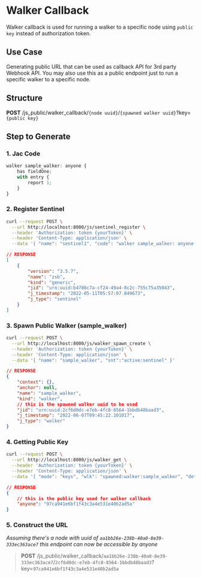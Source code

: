 # **Walker Callback**

Walker callback is used for running a walker to a specific node using `public key` instead of authorization token.

## **Use Case**
Generating public URL that can be used as callback API for 3rd party Webhook API.
You may also use this as a public endpoint just to run a specific walker to a specific node.

## **Structure**

**POST** /js_public/walker_callback/`{node uuid}`/`{spawned walker uuid}`?key=`{public key}`

## **Step to Generate**

### **1. Jac Code**

```js
walker sample_walker: anyone {
    has fieldOne;
    with entry {
        report 1;
    }
}
```

### **2. Register Sentinel**

```bash
curl --request POST \
  --url http://localhost:8000/js/sentinel_register \
  --header 'Authorization: token {yourToken}' \
  --header 'Content-Type: application/json' \
  --data '{ "name": "sentinel1", "code": "walker sample_walker: anyone {\r\n\thas fieldOne;\r\n\twith entry {\r\n\t\treport 1;\r\n\t}\r\n}" }'
```
```json
// RESPONSE
[
	{
		"version": "3.5.7",
		"name": "zsb",
		"kind": "generic",
		"jid": "urn:uuid:b4786c7a-cf24-49a4-8c2c-755c75a35043",
		"j_timestamp": "2022-05-11T05:57:07.849673",
		"j_type": "sentinel"
	}
]
```

### **3. Spawn Public Walker** (sample_walker)

```bash
curl --request POST \
  --url http://localhost:8000/js/walker_spawn_create \
  --header 'Authorization: token {yourToken}' \
  --header 'Content-Type: application/json' \
  --data '{ "name": "sample_walker", "snt":"active:sentinel" }'
```
```json
// RESPONSE
{
	"context": {},
	"anchor": null,
	"name": "sample_walker",
	"kind": "walker",
	// this is the spawned walker uuid to be used
	"jid": "urn:uuid:2cf6d0dc-e7eb-4fc8-8564-1bbdb48baad3",
	"j_timestamp": "2022-06-07T09:45:22.101017",
	"j_type": "walker"
}
```

### **4. Getting Public Key**

```bash
curl --request POST \
  --url http://localhost:8000/js/walker_get \
  --header 'Authorization: token {yourToken}' \
  --header 'Content-Type: application/json' \
  --data '{ "mode": "keys", "wlk": "spawned:walker:sample_walker", "detailed": false }'
```
```json
// RESPONSE
{
	// this is the public key used for walker callback
	"anyone": "97ca941e6bf1f43c3a4e531e40b2ad5a"
}
```

### **5. Construct the URL**
*Assuming there's a node with uuid of `aa1bb26e-238b-40a0-8e39-333ec363ace7`*
*this endpoint can now be accessible by anyone*

>**POST** /js_public/walker_callback/`aa1bb26e-238b-40a0-8e39-333ec363ace7`/`2cf6d0dc-e7eb-4fc8-8564-1bbdb48baad3`?key=`97ca941e6bf1f43c3a4e531e40b2ad5a`